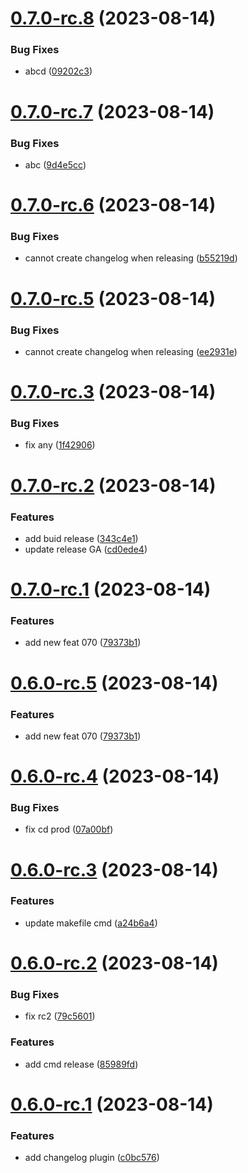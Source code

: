 # [0.7.0-rc.8](https://github.com/lmquang/release/compare/v0.7.0-rc.7...v0.7.0-rc.8) (2023-08-14)


### Bug Fixes

* abcd ([09202c3](https://github.com/lmquang/release/commit/09202c3f62530f30983a1ee50e5ca51c5f1d972e))

# [0.7.0-rc.7](https://github.com/lmquang/release/compare/v0.7.0-rc.6...v0.7.0-rc.7) (2023-08-14)


### Bug Fixes

* abc ([9d4e5cc](https://github.com/lmquang/release/commit/9d4e5cc9eae71433e2904fae2a70d38fe0e0510a))

# [0.7.0-rc.6](https://github.com/lmquang/release/compare/v0.7.0-rc.5...v0.7.0-rc.6) (2023-08-14)


### Bug Fixes

* cannot create changelog when releasing ([b55219d](https://github.com/lmquang/release/commit/b55219d6672c5e2b4f1884eeea4198fc2f15bbad))

# [0.7.0-rc.5](https://github.com/lmquang/release/compare/v0.7.0-rc.4...v0.7.0-rc.5) (2023-08-14)


### Bug Fixes

* cannot create changelog when releasing ([ee2931e](https://github.com/lmquang/release/commit/ee2931ebc2f3e4be6f6b1f1c8931571b29c218c9))

# [0.7.0-rc.3](https://github.com/lmquang/release/compare/v0.7.0-rc.2...v0.7.0-rc.3) (2023-08-14)


### Bug Fixes

* fix any ([1f42906](https://github.com/lmquang/release/commit/1f42906c09a36c6270effc46518d200494ff2690))

# [0.7.0-rc.2](https://github.com/lmquang/release/compare/v0.7.0-rc.1...v0.7.0-rc.2) (2023-08-14)


### Features

* add buid release ([343c4e1](https://github.com/lmquang/release/commit/343c4e18236406f24b15ecf6e7016cb94a0b3a65))
* update release GA ([cd0ede4](https://github.com/lmquang/release/commit/cd0ede495fb485e9fd5540fd287fd33d15f6efe1))

# [0.7.0-rc.1](https://github.com/lmquang/release/compare/v0.6.0...v0.7.0-rc.1) (2023-08-14)


### Features

* add new feat 070 ([79373b1](https://github.com/lmquang/release/commit/79373b19c49438eae13ee0849298eb3a36848049))

# [0.6.0-rc.5](https://github.com/lmquang/release/compare/v0.6.0-rc.4...v0.6.0-rc.5) (2023-08-14)


### Features

* add new feat 070 ([79373b1](https://github.com/lmquang/release/commit/79373b19c49438eae13ee0849298eb3a36848049))

# [0.6.0-rc.4](https://github.com/lmquang/release/compare/v0.6.0-rc.3...v0.6.0-rc.4) (2023-08-14)


### Bug Fixes

* fix cd prod ([07a00bf](https://github.com/lmquang/release/commit/07a00bf34222cb4c4fd3e5d3d0682f2cb12893d8))

# [0.6.0-rc.3](https://github.com/lmquang/release/compare/v0.6.0-rc.2...v0.6.0-rc.3) (2023-08-14)


### Features

* update makefile cmd ([a24b6a4](https://github.com/lmquang/release/commit/a24b6a419d88ca89f68f1f7a7996c46b7e93db58))

# [0.6.0-rc.2](https://github.com/lmquang/release/compare/v0.6.0-rc.1...v0.6.0-rc.2) (2023-08-14)


### Bug Fixes

* fix rc2 ([79c5601](https://github.com/lmquang/release/commit/79c5601156c7323803a184af395dfee48b8eaeb4))


### Features

* add cmd release ([85989fd](https://github.com/lmquang/release/commit/85989fd70ace6dabbb280eaff7d820ffe565be66))

# [0.6.0-rc.1](https://github.com/lmquang/release/compare/v0.6.0-preview.1...v0.6.0-rc.1) (2023-08-14)


### Features

* add changelog plugin ([c0bc576](https://github.com/lmquang/release/commit/c0bc5762b2302ffb941ee7d739d8641daacaf3cd))
